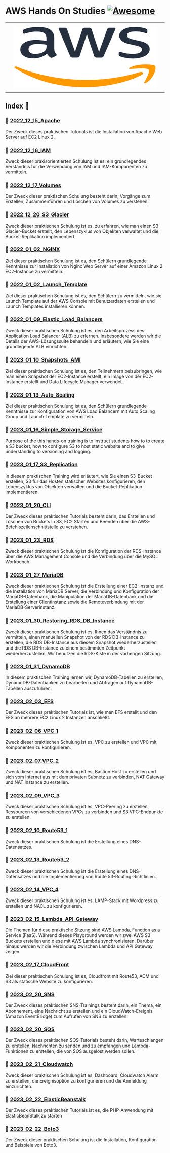 AWS Hands On Studies  [![Awesome](https://cdn.rawgit.com/sindresorhus/awesome/d7305f38d29fed78fa85652e3a63e154dd8e8829/media/badge.svg)](https://github.com/sindresorhus/awesome)
===============
<hr>

<p align="center">
    <img alt="Python" src="https://raw.githubusercontent.com/medipnegiz/linux_cheat_sheet/main/Img/aws.svg" height="190" width="455">
</p>
<hr>

## Index 📜

### 🔖 [2022_12_15_Apache](https://github.com/latifyildirim/aws-hands-on/blob/main/2022_12_15_Apache/ec2-apache-install.sh)
Der Zweck dieses praktischen Tutorials ist die Installation von Apache Web Server auf EC2 Linux 2.

### 🔖 [2022_12_16_IAM](https://github.com/latifyildirim/aws-hands-on/blob/main/2022_12_16_IAM/IAM%20.md)
Zweck dieser praxisorientierten Schulung ist es, ein grundlegendes Verständnis für die Verwendung von IAM und IAM-Komponenten zu vermitteln.

### 🔖 [2022_12_17_Volumes](https://github.com/latifyildirim/aws-hands-on/tree/main/2022_12_17_Volumes)
Der Zweck dieser praktischen Schulung besteht darin, Vorgänge zum Erstellen, Zusammenführen und Löschen von Volumes zu verstehen.

### 🔖 [2022_12_20_S3_Glacier](https://github.com/latifyildirim/aws-hands-on/tree/main/2022_12_20_S3_Glacier)
Zweck dieser praktischen Schulung ist es, zu erfahren, wie man einen S3 Glacier-Bucket erstellt, den Lebenszyklus von Objekten verwaltet und die Bucket-Replikation implementiert.

### 🔖 [2022_01_02_NGINX](https://github.com/latifyildirim/aws-hands-on/blob/main/2023_01_02_EC2_02/README.md)
Ziel dieser praktischen Schulung ist es, den Schülern grundlegende Kenntnisse zur Installation von Nginx Web Server auf einer Amazon Linux 2 EC2-Instance zu vermitteln.

### 🔖 [2022_01_02_Launch_Template](https://github.com/latifyildirim/aws-hands-on/blob/main/2023_01_02_EC2_02/README.md)
Ziel dieser praktischen Schulung ist es, den Schülern zu vermitteln, wie sie Launch Template auf der AWS Console mit Benutzerdaten erstellen und Launch Templates installieren können.

### 🔖 [2022_01_09_Elastic_Load_Balancers](https://github.com/latifyildirim/aws-hands-on/blob/main/2023_01_09_ALB/README.md)
Zweck dieser praktischen Schulung ist es, den Arbeitsprozess des Application Load Balancer (ALB) zu erlernen. Insbesondere werden wir die Details der AWS-Lösungssuite behandeln und erläutern, wie Sie eine grundlegende ALB einrichten.

### 🔖 [2023_01_10_Snapshots_AMI](https://github.com/latifyildirim/aws-hands-on/blob/main/2023_01_10_snapshots_AMI/README.md)
Ziel dieser praktischen Schulung ist es, den Teilnehmern beizubringen, wie man einen Snapshot der EC2-Instance erstellt, ein Image von der EC2-Instance erstellt und Data Lifecycle Manager verwendet.

### 🔖 [2023_01_13_Auto_Scaling](https://github.com/latifyildirim/aws-hands-on/blob/main/2023_01_13_ASG_ELB_LT_Policy/README.md)
Ziel dieser praktischen Schulung ist es, den Schülern grundlegende Kenntnisse zur Konfiguration von AWS Load Balancern mit Auto Scaling Group und Launch Template zu vermitteln.

### 🔖 [2023_01_16_Simple_Storage_Service](https://github.com/latifyildirim/aws-hands-on/tree/main/2023_01_16_S3_2)
Purpose of the this hands-on training is to instruct students how to to create a S3 bucket, how to configure S3 to host static website and to give understanding to versioning and logging.

### 🔖 [2023_01_17_S3_Replication](https://github.com/latifyildirim/aws-hands-on/tree/main/2023_01_17_S3_02)
In diesem praktischen Training wird erläutert, wie Sie einen S3-Bucket erstellen, S3 für das Hosten statischer Websites konfigurieren, den Lebenszyklus von Objekten verwalten und die Bucket-Replikation implementieren.

### 🔖 [2023_01_20_CLI](https://github.com/latifyildirim/aws-hands-on/blob/main/2023_01_20_CLI/Inclass-Notes.sh)
Der Zweck dieses praktischen Tutorials besteht darin, das Erstellen und Löschen von Buckets in S3, EC2 Starten und Beenden über die AWS-Befehlszeilenschnittstelle zu verstehen.

### 🔖 [2023_01_23_RDS](https://github.com/latifyildirim/aws-hands-on/blob/main/2023_01_23_RDS/README.md)
Zweck dieser praktischen Schulung ist die Konfiguration der RDS-Instance über die AWS Management Console und die Verbindung über die MySQL Workbench.

### 🔖 [2023_01_27_MariaDB](https://github.com/latifyildirim/aws-hands-on/tree/main/2023_01_27_MariaDB)
Zweck dieser praktischen Schulung ist die Erstellung einer EC2-Instanz und die Installation von MariaDB Server, die Verbindung und Konfiguration der MariaDB-Datenbank, die Manipulation der MariaDB-Datenbank und die Erstellung einer Clientinstanz sowie die Remoteverbindung mit der MariaDB-Serverinstanz.

### 🔖 [2023_01_30_Restoring_RDS_DB_Instance](https://github.com/latifyildirim/aws-hands-on/blob/main/2023_01_30_Restoring_RDS_DB/README.md)
Zweck dieser praktischen Schulung ist es, Ihnen das Verständnis zu vermitteln, einen manuellen Snapshot von der RDS DB-Instance zu erstellen, die RDS DB-Instance aus diesem Snapshot wiederherzustellen und die RDS DB-Instance zu einem bestimmten Zeitpunkt wiederherzustellen. Wir benutzen die RDS-Kiste in der vorherigen Sitzung.

### 🔖 [2023_01_31_DynamoDB](https://github.com/latifyildirim/aws-hands-on/blob/main/2023_01_31_DynamoDB/README.md)
In diesem praktischen Training lernen wir, DynamoDB-Tabellen zu erstellen, DynamoDB-Datenbanken zu bearbeiten und Abfragen auf DynamoDB-Tabellen auszuführen.

### 🔖 [2023_02_03_EFS](https://github.com/latifyildirim/aws-hands-on/blob/main/2023_02_03_EFS/README.md)
Der Zweck dieses praktischen Tutorials ist, wie man EFS erstellt und den EFS an mehrere EC2 Linux 2 Instanzen anschließt.

### 🔖 [2023_02_06_VPC_1](https://github.com/latifyildirim/aws-hands-on/blob/main/2023_02_06_VPC_1/README.md)
Zweck dieser praktischen Schulung ist es, VPC zu erstellen und VPC mit Komponenten zu konfigurieren.

### 🔖 [2023_02_07_VPC_2](https://github.com/latifyildirim/aws-hands-on/blob/main/2023_02_07_VPC_2/README.md)
Zweck dieser praktischen Schulung ist es, Bastion Host zu erstellen und sich vom Internet aus mit dem privaten Subnetz zu verbinden, NAT Gateway und NAT Instance zu erstellen.

### 🔖 [2023_02_09_VPC_3](https://github.com/latifyildirim/aws-hands-on/blob/main/2023_02_09_VPC_3/README.md)
Zweck dieser praktischen Schulung ist es, VPC-Peering zu erstellen, Ressourcen von verschiedenen VPCs zu verbinden und S3 VPC-Endpunkte zu erstellen.

### 🔖 [2023_02_10_Route53_1](https://github.com/latifyildirim/aws-hands-on/blob/main/2023_02_10_Route53-1/README.md)
Zweck dieser praktischen Schulung ist die Erstellung eines DNS-Datensatzes.

### 🔖 [2023_02_13_Route53_2](https://github.com/latifyildirim/aws-hands-on/blob/main/2023_02_13_Route53_2/README.md)
Zweck dieser praktischen Schulung ist die Erstellung eines DNS-Datensatzes und die Implementierung von Route 53-Routing-Richtlinien.

### 🔖 [2023_02_14_VPC_4](https://github.com/latifyildirim/aws-hands-on/blob/main/2023_02_14_VPC_4/VPC4-LAMP-NACL.sh)
Zweck dieser praktischen Schulung ist es, LAMP-Stack mit Wordpress zu erstellen und NACL zu konfigurieren.

### 🔖 [2023_02_15_Lambda_API_Gateway](https://github.com/latifyildirim/aws-hands-on/blob/main/2023_02_15_Lambda_API_Gateway/README.md)
Die Themen für diese praktische Sitzung sind AWS Lambda, Function as a Service (FaaS). Während dieses Playground werden wir zwei AWS S3 Buckets erstellen und diese mit AWS Lambda synchronisieren. Darüber hinaus werden wir die Verbindung zwischen Lambda und API Gateway zeigen.

### 🔖 [2023_02_17_CloudFront](https://github.com/latifyildirim/aws-hands-on/blob/main/2023_02_17_CloudFront/README.md)
Ziel dieser praktischen Schulung ist es, Cloudfront mit Route53, ACM und S3 als statische Website zu konfigurieren.

### 🔖 [2023_02_20_SNS](https://github.com/latifyildirim/aws-hands-on/blob/main/2023_02_20_SNS/README.md)
Der Zweck dieses praktischen SNS-Trainings besteht darin, ein Thema, ein Abonnement, eine Nachricht zu erstellen und ein CloudWatch-Ereignis (Amazon EventBridge) zum Aufrufen von SNS zu erstellen.

### 🔖 [2023_02_20_SQS](https://github.com/latifyildirim/aws-hands-on/blob/main/2023_02_20_SQS/README.md)
Der Zweck dieses praktischen SQS-Tutorials besteht darin, Warteschlangen zu erstellen, Nachrichten zu senden und zu empfangen und Lambda-Funktionen zu erstellen, die von SQS ausgelöst werden sollen.

### 🔖 [2023_02_21_Cloudwatch](https://github.com/latifyildirim/aws-hands-on/blob/main/2023_02_21_Cloudwatch/README.md)
Zweck dieser praktischen Schulung ist es, Dashboard, Cloudwatch Alarm zu erstellen, die Ereignisoption zu konfigurieren und die Anmeldung einzurichten.

### 🔖 [2023_02_22_ElasticBeanstalk](https://github.com/latifyildirim/aws-hands-on/blob/main/2023_02_22_ElasticBeanstalk/README.md)
Der Zweck dieses praktischen Tutorials ist es, die PHP-Anwendung mit ElasticBeanStalk zu starten

### 🔖 [2023_02_22_Boto3](https://github.com/latifyildirim/aws-hands-on/blob/main/2023_02_22_Boto3/README.md)
Der Zweck dieser praktischen Schulung ist die Installation, Konfiguration und Beispiele von Boto3.

